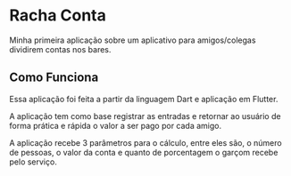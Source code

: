 # Racha Conta

Minha primeira aplicação sobre um aplicativo para amigos/colegas dividirem contas nos bares.

## Como Funciona

Essa aplicação foi feita a partir da linguagem Dart e aplicação em Flutter.

A aplicação tem como base registrar as entradas e retornar ao usuário de forma prática e rápida o valor a ser
pago por cada amigo.

A aplicação recebe 3 parâmetros para o cálculo, entre eles são, o número de pessoas, o valor da conta e 
quanto de porcentagem o garçom recebe pelo serviço.
